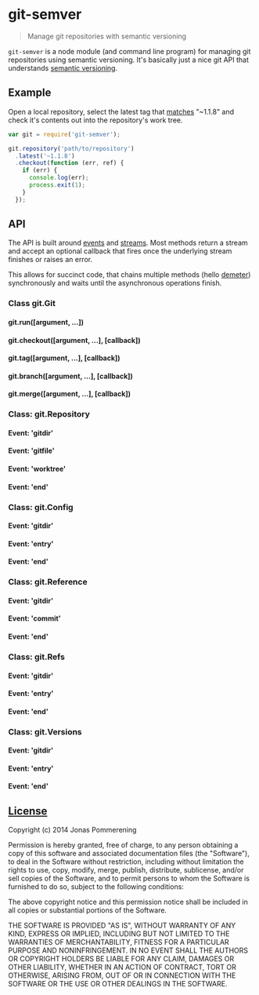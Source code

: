 # git-semver

> Manage git repositories with semantic versioning

`git-semver` is a node module (and command line program) for managing git
repositories using semantic versioning. It's basically just a nice git API
that understands [semantic versioning](semver.org).

## Example

Open a local repository, select the latest tag that
[matches](https://www.npmjs.org/package/semver) "~1.1.8" and
check it's contents out into the repository's work tree.

```javascript
var git = require('git-semver');

git.repository('path/to/repository')
  .latest('~1.1.8')
  .checkout(function (err, ref) {
    if (err) {
      console.log(err);
      process.exit(1);
    }
  });
```

## API

The API is built around [events](http://nodejs.org/api/events.html) and
[streams](http://nodejs.org/api/stream.html). Most methods return a stream
and accept an optional callback that fires once the underlying stream
finishes or raises an error.

This allows for succinct code, that chains multiple methods (hello
[demeter](http://en.wikipedia.org/wiki/Law_of_Demeter)) synchronously and
waits until the asynchronous operations finish.

### Class git.Git

#### git.run([argument, ...])

#### git.checkout([argument, ...], [callback])

#### git.tag([argument, ...], [callback])

#### git.branch([argument, ...], [callback])

#### git.merge([argument, ...], [callback])

### Class: git.Repository

#### Event: 'gitdir'

#### Event: 'gitfile'

#### Event: 'worktree'

#### Event: 'end'

### Class: git.Config

#### Event: 'gitdir'

#### Event: 'entry'

#### Event: 'end'

### Class: git.Reference

#### Event: 'gitdir'

#### Event: 'commit'

#### Event: 'end'

### Class: git.Refs

#### Event: 'gitdir'

#### Event: 'entry'

#### Event: 'end'

### Class: git.Versions

#### Event: 'gitdir'

#### Event: 'entry'

#### Event: 'end'

## [License](LICENSE-MIT)

Copyright (c) 2014 Jonas Pommerening

Permission is hereby granted, free of charge, to any person obtaining a copy of
this software and associated documentation files (the "Software"), to deal in
the Software without restriction, including without limitation the rights to
use, copy, modify, merge, publish, distribute, sublicense, and/or sell copies of
the Software, and to permit persons to whom the Software is furnished to do so,
subject to the following conditions:

The above copyright notice and this permission notice shall be included in all
copies or substantial portions of the Software.

THE SOFTWARE IS PROVIDED "AS IS", WITHOUT WARRANTY OF ANY KIND, EXPRESS OR
IMPLIED, INCLUDING BUT NOT LIMITED TO THE WARRANTIES OF MERCHANTABILITY, FITNESS
FOR A PARTICULAR PURPOSE AND NONINFRINGEMENT. IN NO EVENT SHALL THE AUTHORS OR
COPYRIGHT HOLDERS BE LIABLE FOR ANY CLAIM, DAMAGES OR OTHER LIABILITY, WHETHER
IN AN ACTION OF CONTRACT, TORT OR OTHERWISE, ARISING FROM, OUT OF OR IN
CONNECTION WITH THE SOFTWARE OR THE USE OR OTHER DEALINGS IN THE SOFTWARE.
